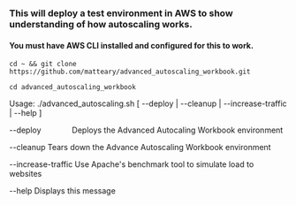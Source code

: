 ### This will deploy a test environment in AWS to show understanding of how autoscaling works.
#### You must have AWS CLI installed and configured for this to work.

`cd ~ && git clone https://github.com/matteary/advanced_autoscaling_workbook.git`

`cd advanced_autoscaling_workbook`

<p>Usage: ./advanced_autoscaling.sh [ --deploy | --cleanup | --increase-traffic | --help ]</p>

<p>--deploy&emsp;&emsp;&emsp;&emsp;Deploys the Advanced Autocaling Workbook environment</p>
<p>--cleanup		Tears down the Advance Autoscaling Workbook environment</p>
<p>--increase-traffic	Use Apache's benchmark tool to simulate load to websites</p>
<p>--help		Displays this message</p>

